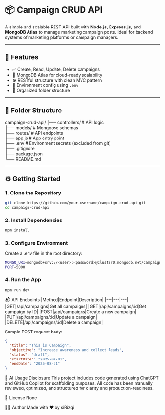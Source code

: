 # 📦 Campaign CRUD API

A simple and scalable REST API built with **Node.js**, **Express.js**, and **MongoDB Atlas** to manage marketing campaign posts. Ideal for backend systems of marketing platforms or campaign managers.

---

## 🚀 Features

- ✅ Create, Read, Update, Delete campaigns
- 🧠 MongoDB Atlas for cloud-ready scalability
- ⚙️ RESTful structure with clean MVC pattern
- 🔐 Environment config using `.env`
- 📂 Organized folder structure

---

## 📁 Folder Structure
campaign-crud-api/
├── controllers/ # API logic<br>
├── models/ # Mongoose schemas<br>
├── routes/ # API endpoints<br>
├── app.js # App entry point<br>
├── .env # Environment secrets (excluded from git)<br>
├── .gitignore<br>
├── package.json<br>
└── README.md<br>


---

## ⚙️ Getting Started

### 1. Clone the Repository

```bash
git clone https://github.com/your-username/campaign-crud-api.git
cd campaign-crud-api
```

### 2. Install Dependencies
```bash
npm install
```

### 3. Configure Environment
Create a .env file in the root directory:
```bash
MONGO_URI=mongodb+srv://<user>:<password>@cluster0.mongodb.net/campaignDB?retryWrites=true&w=majority
PORT=5000
```

### 4. Run the App
```bash
npm run dev
```

📬 API Endpoints
|Method|Endpoint|Description|
|---|---|---|
|GET|/api/campaigns|Get all campaigns|
|GET|/api/campaigns/:id|Get campaign by ID|
|POST|/api/campaigns|Create a new campaign|
|PUT|/api/campaigns/:id|Update a campaign|
|DELETE|/api/campaigns/:id|Delete a campaign|

Sample POST request body:

```json
{
  "title": "This is Campaign",
  "objective": "Increase awareness and collect leads",
  "status": "draft",
  "startDate": "2025-08-01",
  "endDate": "2025-08-31"
}
```

🧠 AI Usage Disclosure
This project includes code generated using ChatGPT and GitHub Copilot for scaffolding purposes. All code has been manually reviewed, optimized, and structured for clarity and production-readiness.

📃 License
None

👨‍💻 Author
Made with ❤️ by siRizqi
